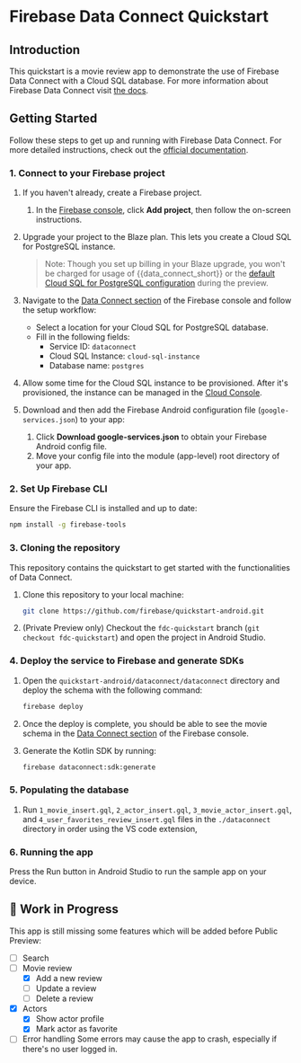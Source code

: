 # Firebase Data Connect Quickstart

## Introduction

This quickstart is a movie review app to demonstrate the use of Firebase Data Connect
 with a Cloud SQL database.
For more information about Firebase Data Connect visit [the docs](https://firebase.google.com/docs/data-connect/).

## Getting Started

Follow these steps to get up and running with Firebase Data Connect. For more detailed instructions,
check out the [official documentation](https://firebase.google.com/docs/data-connect/quickstart).

### 1. Connect to your Firebase project

1. If you haven't already, create a Firebase project.
    1. In the [Firebase console](https://console.firebase.google.com), click
        **Add project**, then follow the on-screen instructions.

2. Upgrade your project to the Blaze plan. This lets you create a Cloud SQL
    for PostgreSQL instance.

    > Note: Though you set up billing in your Blaze upgrade, you won't be
    charged for usage of {{data_connect_short}} or the
    [default Cloud SQL for PostgreSQL configuration](https://firebase.google.com/docs/data-connect/#pricing)
    during the preview.

3. Navigate to the [Data Connect section](https://console.firebase.google.com/u/0/project/_/dataconnect)
    of the Firebase console and follow the setup workflow:
     - Select a location for your Cloud SQL for PostgreSQL database.
     - Fill in the following fields:
       - Service ID: `dataconnect`
       - Cloud SQL Instance: `cloud-sql-instance`
       - Database name: `postgres`
4. Allow some time for the Cloud SQL instance to be provisioned. After it's provisioned, the instance
   can be managed in the [Cloud Console](https://console.cloud.google.com/sql).

5. Download and then add the Firebase Android configuration file (`google-services.json`) to your app:
    1. Click **Download google-services.json** to obtain your Firebase Android config file.
    2. Move your config file into the module (app-level) root directory of your app.

### 2. Set Up Firebase CLI

Ensure the Firebase CLI is installed and up to date:

```bash
npm install -g firebase-tools
```

### 3. Cloning the repository
This repository contains the quickstart to get started with the functionalities of Data Connect.

1. Clone this repository to your local machine:
   ```sh
   git clone https://github.com/firebase/quickstart-android.git
   ```

2. (Private Preview only) Checkout the `fdc-quickstart` branch (`git checkout fdc-quickstart`)
   and open the project in Android Studio.

### 4. Deploy the service to Firebase and generate SDKs

1. Open the `quickstart-android/dataconnect/dataconnect` directory and deploy the schema with
    the following command:
    ```bash
    firebase deploy
    ```
2. Once the deploy is complete, you should be able to see the movie schema in the
 [Data Connect section](https://console.firebase.google.com/u/0/project/_/dataconnect)
 of the Firebase console.

3. Generate the Kotlin SDK by running:
   ```bash
   firebase dataconnect:sdk:generate
   ```

### 5. Populating the database
1. Run `1_movie_insert.gql`, `2_actor_insert.gql`, `3_movie_actor_insert.gql`, and `4_user_favorites_review_insert.gql` files in the `./dataconnect` directory in order using the VS code extension,

### 6. Running the app

Press the Run button in Android Studio to run the sample app on your device.

## 🚧 Work in Progress

This app is still missing some features which will be added before Public Preview:

- [ ] Search
- [ ] Movie review
  - [x] Add a new review 
  - [ ] Update a review
  - [ ] Delete a review
- [x] Actors
  - [x] Show actor profile
  - [x] Mark actor as favorite
- [ ] Error handling
  Some errors may cause the app to crash, especially if there's no user logged in. 
